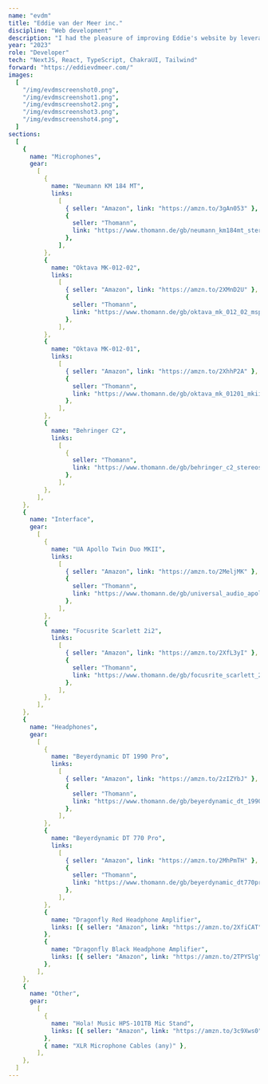 ```yaml
---
name: "evdm"
title: "Eddie van der Meer inc."
discipline: "Web development"
description: "I had the pleasure of improving Eddie's website by leveraging React and Next.js for front-end development. My contributions focused on enhancing usability, responsiveness, and deployment on the cloud. Through this project, I gained valuable experience in creating dynamically generated pages, working with Git, and ultimately delivering a seamless browsing experience to Eddie's audience."
year: "2023"
role: "Developer"
tech: "NextJS, React, TypeScript, ChakraUI, Tailwind"
forward: "https://eddievdmeer.com/"
images:
  [
    "/img/evdmscreenshot0.png",
    "/img/evdmscreenshot1.png",
    "/img/evdmscreenshot2.png",
    "/img/evdmscreenshot3.png",
    "/img/evdmscreenshot4.png",
  ]
sections:
  [
    {
      name: "Microphones",
      gear:
        [
          {
            name: "Neumann KM 184 MT",
            links:
              [
                { seller: "Amazon", link: "https://amzn.to/3gAn053" },
                {
                  seller: "Thomann",
                  link: "https://www.thomann.de/gb/neumann_km184mt_stereoset.htm?partner_id=69983",
                },
              ],
          },
          {
            name: "Oktava MK-012-02",
            links:
              [
                { seller: "Amazon", link: "https://amzn.to/2XMnD2U" },
                {
                  seller: "Thomann",
                  link: "https://www.thomann.de/gb/oktava_mk_012_02_msp4_silver.htm?partner_id=69983",
                },
              ],
          },
          {
            name: "Oktava MK-012-01",
            links:
              [
                { seller: "Amazon", link: "https://amzn.to/2XhhP2A" },
                {
                  seller: "Thomann",
                  link: "https://www.thomann.de/gb/oktava_mk_01201_mkii_matched_pair.htm?partner_id=69983",
                },
              ],
          },
          {
            name: "Behringer C2",
            links:
              [
                {
                  seller: "Thomann",
                  link: "https://www.thomann.de/gb/behringer_c2_stereoset.htm?partner_id=69983",
                },
              ],
          },
        ],
    },
    {
      name: "Interface",
      gear:
        [
          {
            name: "UA Apollo Twin Duo MKII",
            links:
              [
                { seller: "Amazon", link: "https://amzn.to/2MeljMK" },
                {
                  seller: "Thomann",
                  link: "https://www.thomann.de/gb/universal_audio_apollo_twin_mkii_duo.htm?partner_id=69983",
                },
              ],
          },
          {
            name: "Focusrite Scarlett 2i2",
            links:
              [
                { seller: "Amazon", link: "https://amzn.to/2XfL3yI" },
                {
                  seller: "Thomann",
                  link: "https://www.thomann.de/gb/focusrite_scarlett_2i2_3rd_gen.htm?partner_id=69983",
                },
              ],
          },
        ],
    },
    {
      name: "Headphones",
      gear:
        [
          {
            name: "Beyerdynamic DT 1990 Pro",
            links:
              [
                { seller: "Amazon", link: "https://amzn.to/2zIZYbJ" },
                {
                  seller: "Thomann",
                  link: "https://www.thomann.de/gb/beyerdynamic_dt_1990_pro_250_ohms.htm?partner_id=69983",
                },
              ],
          },
          {
            name: "Beyerdynamic DT 770 Pro",
            links:
              [
                { seller: "Amazon", link: "https://amzn.to/2MhPmTH" },
                {
                  seller: "Thomann",
                  link: "https://www.thomann.de/gb/beyerdynamic_dt770pro.htm?partner_id=69983",
                },
              ],
          },
          {
            name: "Dragonfly Red Headphone Amplifier",
            links: [{ seller: "Amazon", link: "https://amzn.to/2XfiCAT" }],
          },
          {
            name: "Dragonfly Black Headphone Amplifier",
            links: [{ seller: "Amazon", link: "https://amzn.to/2TPYSlg" }],
          },
        ],
    },
    {
      name: "Other",
      gear:
        [
          {
            name: "Hola! Music HPS-101TB Mic Stand",
            links: [{ seller: "Amazon", link: "https://amzn.to/3c9Xws0" }],
          },
          { name: "XLR Microphone Cables (any)" },
        ],
    },
  ]
---
```

